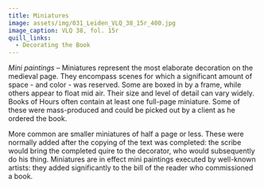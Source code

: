 ```yaml
---
title: Miniatures
image: assets/img/031_Leiden_VLQ_38_15r_400.jpg
image_caption: VLQ 38, fol. 15r
quill_links:
  - Decorating the Book
---
```


*Mini paintings* –
Miniatures represent the most elaborate decoration on the medieval page.
They encompass scenes for which a significant amount of space - and
color - was reserved. Some are boxed in by a frame, while others appear
to float mid air. Their size and level of detail can vary widely. Books
of Hours often contain at least one full-page miniature. Some of these
were mass-produced and could be picked out by a client as he ordered the
book.

More common are smaller miniatures of half a page or less. These were
normally added after the copying of the text was completed: the scribe
would bring the completed quire to the decorator, who would subsequently
do his thing. Miniatures are in effect mini paintings executed by
well-known artists: they added significantly to the bill of the reader
who commissioned a book.
